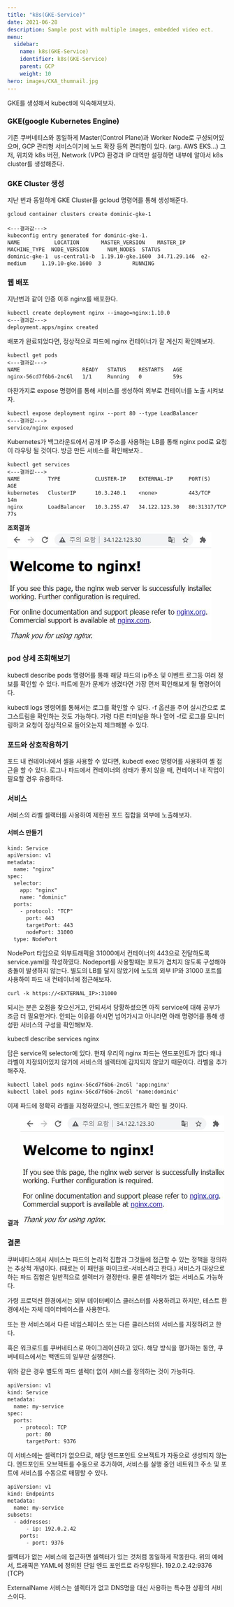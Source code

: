 ```yaml
---
title: "k8s(GKE-Service)"
date: 2021-06-28
description: Sample post with multiple images, embedded video ect.
menu:
  sidebar:
    name: k8s(GKE-Service)
    identifier: k8s(GKE-Service)
    parent: GCP
    weight: 10
hero: images/CKA_thumnail.jpg
---
```

GKE를 생성해서 kubectl에 익숙해져보자.
<!--more-->
### GKE(google Kubernetes Engine)

기존 쿠버네티스와 동일하게 Master(Control Plane)과 Worker Node로 구성되어있으며, GCP 관리형 서비스이기에 노드 확장 등의 편리함이 있다. (arg. AWS EKS...)
그저, 위치와 k8s 버전, Network (VPC) 환경과 IP 대역만 설정하면 내부에 알아서 k8s cluster를 생성해준다.

### GKE Cluster 생성
지난 번과 동일하게 GKE Cluster를 gcloud 명령어를 통해 생성해준다. 

```
gcloud container clusters create dominic-gke-1

<---결과값--->
kubeconfig entry generated for dominic-gke-1.
NAME           LOCATION       MASTER_VERSION    MASTER_IP     MACHINE_TYPE  NODE_VERSION      NUM_NODES  STATUS
dominic-gke-1  us-central1-b  1.19.10-gke.1600  34.71.29.146  e2-medium     1.19.10-gke.1600  3          RUNNING
```
### 웹 배포
지난번과 같이 인증 이후 nginx를 배포한다.

```
kubectl create deployment nginx --image=nginx:1.10.0
<---결과값--->
deployment.apps/nginx created
```

배포가 완료되었다면, 정상적으로 파드에 nginx 컨테이너가 잘 계신지 확인해보자.

```
kubectl get pods
<---결과값--->
NAME                    READY   STATUS    RESTARTS   AGE
nginx-56cd7f6b6-2nc6l   1/1     Running   0          59s
```

마찬가지로 expose 명령어를 통해 서비스를 생성하여 외부로 컨테이너를 노출 시켜보자.

```
kubectl expose deployment nginx --port 80 --type LoadBalancer
<---결과값--->
service/nginx exposed
```
Kubernetes가 백그라운드에서 공개 IP 주소를 사용하는 LB를 통해 nginx pod로 요청이 라우팅 될 것이다.
방금 만든 서비스를 확인해보자..

```
kubectl get services
<---결과값--->
NAME         TYPE           CLUSTER-IP    EXTERNAL-IP     PORT(S)        AGE
kubernetes   ClusterIP      10.3.240.1    <none>          443/TCP        14m
nginx        LoadBalancer   10.3.255.47   34.122.123.30   80:31317/TCP   77s
```

**조회결과**
![This is an image](images/gke_1_1.jpg)

### pod 상세 조회해보기
kubectl describe pods 명령어를 통해 해당 파드의 ip주소 및 이벤트 로그등 여러 정보를 확인할 수 있다. 파트에 뭔가 문제가 생겼다면 가장 먼저 확인해보게 될 명령어이다.

kubectl logs 명령어를 통해서는 로그를 확인할 수 있다. -f 옵션을 주어 실시간으로 로그스트림을 확인하는 것도 가능하다.
가령 다른 터미널을 하나 열어 -f로 로그를 모니터링하고 요청이 정상적으로 들어오는지 체크해볼 수 있다.

### 포드와 상호작용하기
포드 내 컨테이너에서 셀을 사용할 수 있다면, kubectl exec 명령어를 사용하여 셸 접근을 할 수 있다.
로그나 파드에서 컨테이너의 상태가 좋지 않을 때, 컨테이너 내 작업이 필요할 경우 유용하다.

### 서비스
서비스의 라벨 셀랙터를 사용하여 제한된 포드 집합을 외부에 노출해보자.

#### 서비스 만들기
```
kind: Service
apiVersion: v1
metadata:
  name: "nginx"
spec:
  selector:
    app: "nginx"
    name: "dominic"
  ports:
    - protocol: "TCP"
      port: 443
      targetPort: 443
      nodePort: 31000
  type: NodePort
```
NodePort 타입으로 외부트래픽을 31000에서 컨테이너의 443으로 전달하도록 service.yaml을 작성하였다.
Nodeport를 사용할때는 포트가 겹치지 않도록 구성해야 충돌이 발생하지 않는다.
별도의 LB를 달지 않았기에 노도의 외부 IP와 31000 포트를 사용하여 파드 내 컨테이너에 접근해보자.

```
curl -k https://<EXTERNAL_IP>:31000
```

되시는 분은 오점을 찾으신거고, 안되셔서 당황하셨으면 아직 service에 대해 공부가 조금 더 필요한거다.
안되는 이유를 아시면 넘어가시고 아니라면 아래 명령어를 통해 생성한 서비스의 구성을 확인해보자.

kubectl describe services nginx

답은 service의 selector에 있다. 현재 우리의 nginx 파드는 엔드포인트가 없다 왜냐 라벨이 지정되어있지 않기에 서비스의 셀렉터에 감지되지 않았기 때문이다.
라벨을 추가해주자.

```
kubectl label pods nginx-56cd7f6b6-2nc6l 'app:nginx'
kubectl label pods nginx-56cd7f6b6-2nc6l 'name:dominic'
```

이제 파드에 정확히 라벨을 지정하였으니, 엔드포인트가 확인 될 것이다. 


**결과**
![This is an image](images/gke_1_1.jpg)

### 결론
쿠버네티스에서 서비스는 파드의 논리적 집합과 그것들에 접근할 수 있는 정책을 정의하는 추상적 개념이다. (때로는 이 패턴을 마이크로-서비스라고 한다.) 서비스가 대상으로 하는 파드 집합은 일반적으로 셀렉터가 결정한다. 물론 셀렉터가 없는 서비스도 가능하다. 

가령 
프로덕션 환경에서는 외부 데이터베이스 클러스터를 사용하려고 하지만, 테스트 환경에서는 자체 데이터베이스를 사용한다.

또는 한 서비스에서 다른 네임스페이스 또는 다른 클러스터의 서비스를 지정하려고 한다.

혹은 워크로드를 쿠버네티스로 마이그레이션하고 있다. 해당 방식을 평가하는 동안, 쿠버네티스에서는 백엔드의 일부만 실행한다.

위와 같은 경우 별도의 파드 셀렉터 없이 서비스를 정의하는 것이 가능하다.
```
apiVersion: v1
kind: Service
metadata:
  name: my-service
spec:
  ports:
    - protocol: TCP
      port: 80
      targetPort: 9376
```

이 서비스에는 셀렉터가 없으므로, 해당 엔드포인트 오브젝트가 자동으로 생성되지 않는다. 엔드포인트 오브젝트를 수동으로 추가하여, 서비스를 실행 중인 네트워크 주소 및 포트에 서비스를 수동으로 매핑할 수 있다.

```
apiVersion: v1
kind: Endpoints
metadata:
  name: my-service
subsets:
  - addresses:
      - ip: 192.0.2.42
    ports:
      - port: 9376
```
셀렉터가 없는 서비스에 접근하면 셀렉터가 있는 것처럼 동일하게 작동한다. 위의 예에서, 트래픽은 YAML에 정의된 단일 엔드 포인트로 라우팅된다. 192.0.2.42:9376 (TCP)

ExternalName 서비스는 셀렉터가 없고 DNS명을 대신 사용하는 특수한 상황의 서비스이다.